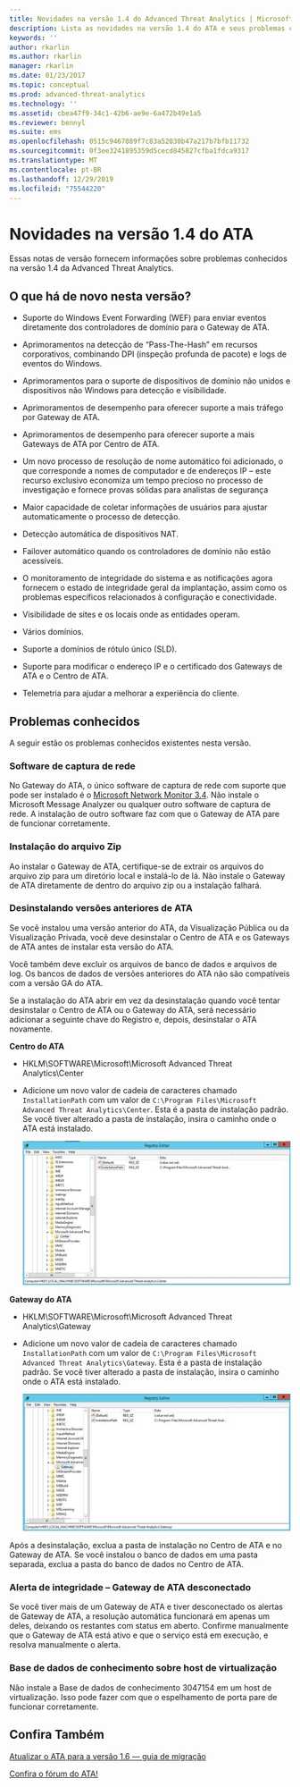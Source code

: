 ```yaml
---
title: Novidades na versão 1.4 do Advanced Threat Analytics | Microsoft Docs
description: Lista as novidades na versão 1.4 do ATA e seus problemas conhecidos
keywords: ''
author: rkarlin
ms.author: rkarlin
manager: rkarlin
ms.date: 01/23/2017
ms.topic: conceptual
ms.prod: advanced-threat-analytics
ms.technology: ''
ms.assetid: cbea47f9-34c1-42b6-ae9e-6a472b49e1a5
ms.reviewer: bennyl
ms.suite: ems
ms.openlocfilehash: 0515c9467889f7c83a52030b47a217b7bfb11732
ms.sourcegitcommit: 0f3ee3241895359d5cecd845827cfba1fdca9317
ms.translationtype: MT
ms.contentlocale: pt-BR
ms.lasthandoff: 12/29/2019
ms.locfileid: "75544220"
---
```

# <a name="what39s-new-in-ata-version-14"></a>Novidades na versão 1.4 do ATA
Essas notas de versão fornecem informações sobre problemas conhecidos na versão 1.4 da Advanced Threat Analytics.

## <a name="whats-new-in-this-version"></a>O que há de novo nesta versão?

-   Suporte do Windows Event Forwarding (WEF) para enviar eventos diretamente dos controladores de domínio para o Gateway de ATA.

-   Aprimoramentos na detecção de “Pass-The-Hash” em recursos corporativos, combinando DPI (inspeção profunda de pacote) e logs de eventos do Windows.

-   Aprimoramentos para o suporte de dispositivos de domínio não unidos e dispositivos não Windows para detecção e visibilidade.

-   Aprimoramentos de desempenho para oferecer suporte a mais tráfego por Gateway de ATA.

-   Aprimoramentos de desempenho para oferecer suporte a mais Gateways de ATA por Centro de ATA.

-   Um novo processo de resolução de nome automático foi adicionado, o que corresponde a nomes de computador e de endereços IP – este recurso exclusivo economiza um tempo precioso no processo de investigação e fornece provas sólidas para analistas de segurança

-   Maior capacidade de coletar informações de usuários para ajustar automaticamente o processo de detecção.

-   Detecção automática de dispositivos NAT.

-   Failover automático quando os controladores de domínio não estão acessíveis.

-   O monitoramento de integridade do sistema e as notificações agora fornecem o estado de integridade geral da implantação, assim como os problemas específicos relacionados à configuração e conectividade.

-   Visibilidade de sites e os locais onde as entidades operam.

-   Vários domínios.

-   Suporte a domínios de rótulo único (SLD).

-   Suporte para modificar o endereço IP e o certificado dos Gateways de ATA e o Centro de ATA.

-   Telemetria para ajudar a melhorar a experiência do cliente.

## <a name="known-issues"></a>Problemas conhecidos
A seguir estão os problemas conhecidos existentes nesta versão.

### <a name="network-capture-software"></a>Software de captura de rede
No Gateway do ATA, o único software de captura de rede com suporte que pode ser instalado é o [Microsoft Network Monitor 3.4](https://www.microsoft.com/download/details.aspx?id=4865). Não instale o Microsoft Message Analyzer ou qualquer outro software de captura de rede. A instalação de outro software faz com que o Gateway de ATA pare de funcionar corretamente.

### <a name="installation-from-zip-file"></a>Instalação do arquivo Zip
Ao instalar o Gateway de ATA, certifique-se de extrair os arquivos do arquivo zip para um diretório local e instalá-lo de lá. Não instale o Gateway de ATA diretamente de dentro do arquivo zip ou a instalação falhará.

### <a name="uninstalling-previous-versions-of-ata"></a>Desinstalando versões anteriores de ATA
Se você instalou uma versão anterior do ATA, da Visualização Pública ou da Visualização Privada, você deve desinstalar o Centro de ATA e os Gateways de ATA antes de instalar esta versão do ATA.

Você também deve excluir os arquivos de banco de dados e arquivos de log. Os bancos de dados de versões anteriores do ATA não são compatíveis com a versão GA do ATA.

Se a instalação do ATA abrir em vez da desinstalação quando você tentar desinstalar o Centro de ATA ou o Gateway do ATA, será necessário adicionar a seguinte chave do Registro e, depois, desinstalar o ATA novamente.

**Centro do ATA**

-   HKLM\SOFTWARE\Microsoft\Microsoft Advanced Threat Analytics\Center

-   Adicione um novo valor de cadeia de caracteres chamado `InstallationPath` com um valor de `C:\Program Files\Microsoft Advanced Threat Analytics\Center`. Esta é a pasta de instalação padrão. Se você tiver alterado a pasta de instalação, insira o caminho onde o ATA está instalado.

    ![Editor do registro para o caminho de instalação do Centro de ATA](media/ATA-uninstall-center-bug.jpg)

**Gateway do ATA**

-   HKLM\SOFTWARE\Microsoft\Microsoft Advanced Threat Analytics\Gateway

-   Adicione um novo valor de cadeia de caracteres chamado `InstallationPath` com um valor de `C:\Program Files\Microsoft Advanced Threat Analytics\Gateway`. Esta é a pasta de instalação padrão.  Se você tiver alterado a pasta de instalação, insira o caminho onde o ATA está instalado.

    ![Editor do registro para o caminho de instalação do Gateway de ATA](media/ATA-GW-uninstall-bug.jpg)

Após a desinstalação, exclua a pasta de instalação no Centro de ATA e no Gateway de ATA.  Se você instalou o banco de dados em uma pasta separada, exclua a pasta do banco de dados no Centro de ATA.

### <a name="health-alert---disconnected-ata-gateway"></a>Alerta de integridade – Gateway de ATA desconectado
Se você tiver mais de um Gateway de ATA e tiver desconectado os alertas de Gateway de ATA, a resolução automática funcionará em apenas um deles, deixando os restantes com status em aberto. Confirme manualmente que o Gateway de ATA está ativo e que o serviço está em execução, e resolva manualmente o alerta.

### <a name="kb-on-virtualization-host"></a>Base de dados de conhecimento sobre host de virtualização
Não instale a Base de dados de conhecimento 3047154 em um host de virtualização. Isso pode fazer com que o espelhamento de porta pare de funcionar corretamente.

## <a name="see-also"></a>Confira Também

[Atualizar o ATA para a versão 1.6 — guia de migração](ata-update-1.6-migration-guide.md)

[Confira o fórum do ATA!](https://social.technet.microsoft.com/Forums/security/home?forum=mata)
